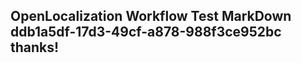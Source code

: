 <properties
ms.topic="hero-topic"
ms.test1="hero-topic"
ms.test2="test"/>

## OpenLocalization Workflow Test MarkDown ddb1a5df-17d3-49cf-a878-988f3ce952bc thanks!
